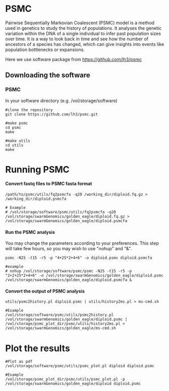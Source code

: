 # PSMC 

Pairwise Sequentially Markovian Coalescent (PSMC) model is a method used in genetics to study the history of populations. It analyses the genetic variation within the DNA of a single individual to infer past population sizes over time. It is a way to look back in time and see how the number of ancestors of a species has changed, which can give insights into events like population bottlenecks or expansions.

Here we use software package from https://github.com/lh3/psmc

## Downloading the software

### PSMC

In your software directory (e.g. /vol/storage/software)
```
#clone the repository
git clone https://github.com/lh3/psmc.git

#make psmc
cd psmc
make

#make utils
cd utils
make
```


# Running PSMC

#### Convert fastq files to PSMC fasta format
```
/path/to/psmc/utils/fq2psmcfa -q20 /working_dir/diploid.fq.gz > /working_dir/diploid.psmcfa

# Example
# /vol/storage/software/psmc/utils/fq2psmcfa -q20 /vol/storage/swarmGenomics/golden_eagle/diploid.fq.gz > /vol/storage/swarmGenomics/golden_eagle/diploid.psmcfa
```
#### Run the PSMC analysis
You may change the parameters according to your preferences. This step will take few hours, so you may wish to use "nohup" and "&".
```
psmc -N25 -t15 -r5 -p "4+25*2+4+6" -o diploid.psmc diploid.psmcfa

#example
# nohup /vol/storage/software/psmc/psmc -N25 -t15 -r5 -p "2+2+25*2+4+6" -o /vol/storage/swarmGenomics/golden_eagle/diploid.psmc /vol/storage/swarmGenomics/golden_eagle/diploid.psmcfa &
```
#### Convert the output of PSMC analysis
```
utils/psmc2history.pl diploid.psmc | utils/history2ms.pl > ms-cmd.sh

#Example
/vol/storage/software/psmc/utils/psmc2history.pl /vol/storage/swarmGenomics/golden_eagle/diploid.psmc | /vol/storage/psmc_plot_dir/psmc/utils/history2ms.pl > /vol/storage/swarmGenomics/golden_eagle/ms-cmd.sh
```

# Plot the results
```
#Plot as pdf
/vol/storage/software/psmc/utils/psmc_plot.pl diploid diploid.psmc

#Example
/vol/storage/psmc_plot_dir/psmc/utils/psmc_plot.pl -p /vol/storage/swarmGenomics/golden_eagle/diploid diploid.psmc

```

